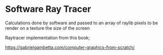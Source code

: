 # Software Ray Tracer

Calculations done by software and passed to an array of raylib pixels to be render on a texture the size of the screen

Raytracer implementation from this book;

https://gabrielgambetta.com/computer-graphics-from-scratch/
